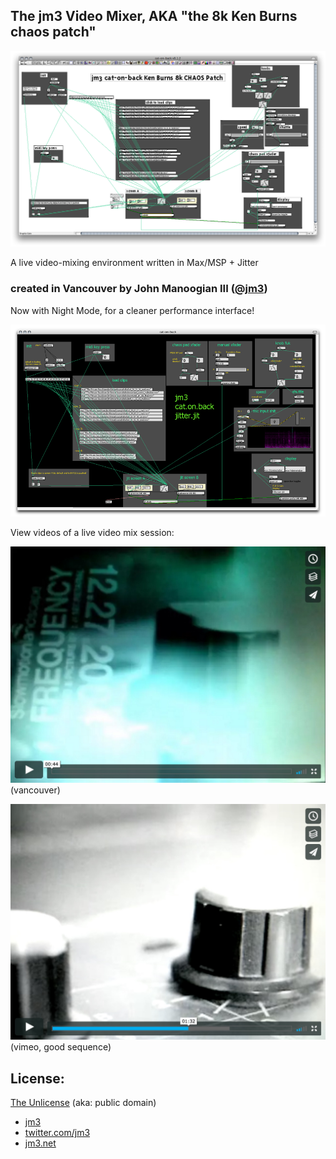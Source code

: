 ## The jm3 Video Mixer, AKA "the 8k Ken Burns chaos patch"

![video mixer](/docs/screenshot.png?raw=true "video mixer screenshot")

A live video-mixing environment written in Max/MSP + Jitter

### created in Vancouver by John Manoogian III ([@jm3](http://twitter.com/jm3))

Now with Night Mode, for a cleaner performance interface!

![night mode screenshot](/docs/night-mode.png?raw=true "Night Mode")

View videos of a live video mix session:

[![Videobending in Vancouver - 1](/docs/vimeo-thumb-van-1.jpg?raw=true "Videobending in Vancouver")](https://vimeo.com/394521) (vancouver)

 [![Videobending in Vancouver - 2](/docs/vimeo-thumb-van-2.jpg?raw=true "Videobending in Vancouver - 2")](https://vimeo.com/394525) (vimeo, good sequence)

## License:

[The Unlicense](http://unlicense.org) (aka: public domain)

 * [jm3](https://jm3.net/)
 * [twitter.com/jm3](https://twitter.com/jm3)
 * [jm3.net](https://jm3.net/)
